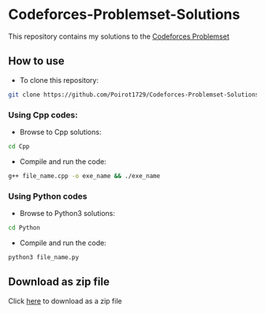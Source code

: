 # Codeforces-Problemset-Solutions
This repository contains my solutions to the [Codeforces Problemset](http://codeforces.com/problemset?order=BY_SOLVED_DESC)

## How to use
* To clone this repository:
```bash
git clone https://github.com/Poirot1729/Codeforces-Problemset-Solutions.git
```
### Using Cpp codes:
* Browse to Cpp solutions:
```bash
cd Cpp
```
* Compile and run the code:
```bash
g++ file_name.cpp -o exe_name && ./exe_name
```
### Using Python codes
* Browse to Python3 solutions:
```bash
cd Python
```
* Compile and run the code:
```bash
python3 file_name.py 
```

## Download as zip file
  Click [here](https://github.com/Poirot1729/Codeforces-Problemset-Solutions/archive/master.zip) to download as a zip file
